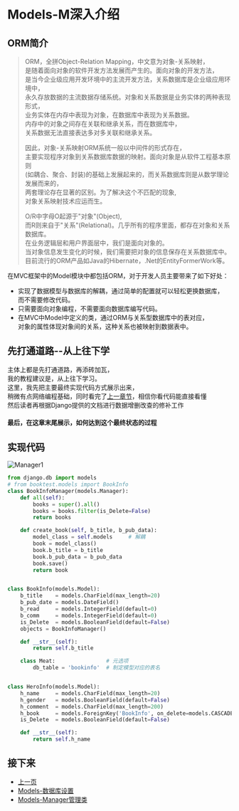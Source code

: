 Models-M深入介绍  
====

## ORM简介  
> ORM，全拼Object-Relation Mapping，中文意为对象-关系映射，  
> 是随着面向对象的软件开发方法发展而产生的。面向对象的开发方法，   
>  是当今企业级应用开发环境中的主流开发方法，关系数据库是企业级应用环境中，  
> 永久存放数据的主流数据存储系统。对象和关系数据是业务实体的两种表现形式，  
> 业务实体在内存中表现为对象，在数据库中表现为关系数据。  
> 内存中的对象之间存在关联和继承关系，而在数据库中，  
> 关系数据无法直接表达多对多关联和继承关系。  
>  
> 因此，对象-关系映射ORM系统一般以中间件的形式存在，  
> 主要实现程序对象到关系数据库数据的映射。面向对象是从软件工程基本原则  
> (如耦合、聚合、封装)的基础上发展起来的，而关系数据库则是从数学理论发展而来的，  
> 两套理论存在显著的区别。为了解决这个不匹配的现象,  
> 对象关系映射技术应运而生。
>  
> O/R中字母O起源于"对象"(Object),  
> 而R则来自于"关系"(Relational)。几乎所有的程序里面，都存在对象和关系数据库。  
> 在业务逻辑层和用户界面层中，我们是面向对象的。  
> 当对象信息发生变化的时候，我们需要把对象的信息保存在关系数据库中。  
> 目前流行的ORM产品如Java的Hibernate，.Net的EntityFormerWork等。  

在MVC框架中的Model模块中都包括ORM，对于开发人员主要带来了如下好处：  
* 实现了数据模型与数据库的解耦，通过简单的配置就可以轻松更换数据库，  
  而不需要修改代码。
* 只需要面向对象编程，不需要面向数据库编写代码。
* 在MVC中Model中定义的类，通过ORM与关系型数据库中的表对应，  
   对象的属性体现对象间的关系，这种关系也被映射到数据表中。

##  先打通道路--从上往下学  
主体上都是先打通道路，再添砖加瓦，  
我的教程建议是，从上往下学习。  
这里，我先把主要最终实现代码方式展示出来，  
稍微有点网络编程基础，同时看完了[上一章节](https://github.com/KissMyLady/Django/blob/master/README.md)，相信你看代码能直接看懂  
然后读者再根据Django提供的文档进行数据增删改查的修补工作   
#### 最后，在这章末尾展示，如何达到这个最终状态的过程    

## 实现代码  
![Manager1](https://github.com/KissMyLady/Django/blob/master/Img/manager.jpg)  
```Python
from django.db import models
# from booktest.models import BookInfo
class BookInfoManager(models.Manager):
    def all(self):
        books = super().all()
        books = books.filter(is_Delete=False)
        return books

    def create_book(self, b_title, b_pub_data):
        model_class = self.models     # 解耦
        book = model_class()
        book.b_title = b_title
        book.b_pub_data = b_pub_data
        book.save()
        return book


class BookInfo(models.Model):
    b_title    = models.CharField(max_length=20)
    b_pub_date = models.DateField()
    b_read     = models.IntegerField(default=0)
    b_comm     = models.IntegerField(default=0)
    is_Delete  = models.BooleanField(default=False)
    objects = BookInfoManager()

    def __str__(self):
        return self.b_title

    class Meat:                # 元选项
        db_table = 'bookinfo'  # 制定模型对应的表名


class HeroInfo(models.Model):
    h_name     = models.CharField(max_length=20)
    h_gender   = models.BooleanField(default=False)
    h_comment  = models.CharField(max_length=200)
    h_book     = models.ForeignKey('BookInfo', on_delete=models.CASCADE)
    is_Delete  = models.BooleanField(default=False)

    def __str__(self):
        return self.h_name
```
## 接下来 
- [上一页](https://github.com/KissMyLady/Django/blob/master/Note/Models_deep_sty.md)  
- [Models-数据库设置](https://github.com/KissMyLady/Django/blob/master/Note/Models_mysql.md)  
- [Models-Manager管理类](https://github.com/KissMyLady/Django/blob/master/Note/Models_Manager.md)  







